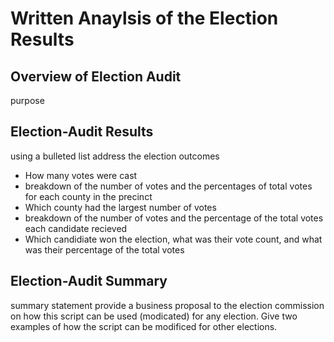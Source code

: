 # Written Anaylsis of the Election Results

## Overview of Election Audit
purpose

## Election-Audit Results
using a bulleted list address the election outcomes
* How many votes were cast
* breakdown of the number of votes and the percentages of total votes for each county in the precinct
* Which county had the largest number of votes
* breakdown of the number of votes and the percentage of the total votes each candidate recieved
* Which candidiate won the election, what was their vote count, and what was their percentage of the total votes

## Election-Audit Summary
summary statement provide a business proposal to the election commission on how this script can be used (modicated) for any election.  Give two examples of how the script can be modificed for other elections.
